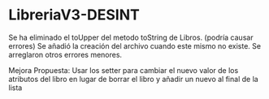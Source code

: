 # LibreriaV3-DESINT


Se ha eliminado el toUpper del metodo toString de Libros. (podría causar errores)
Se añadió la creación del archivo cuando este mismo no existe.
Se arreglaron otros errores menores.

Mejora Propuesta:
Usar los setter para cambiar el nuevo valor de los atributos del libro en lugar de borrar el libro y añadir un nuevo al final de la lista

